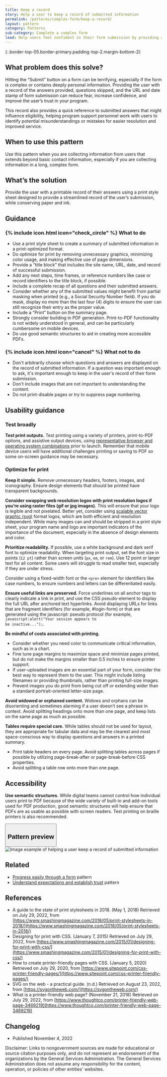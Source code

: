 ```yaml
---
title: Keep a record
story: Help a user to keep a record of submitted information
permalink: /patterns/complex-form/keep-a-record/
layout: pattern
category: Patterns
sub-category: Complete a complex form
lead: Help users feel confident in their form submission by providing a record to download or print. A printed or downloaded record of their answers provides a reference for future use, and helps users confirm their successful form submission.
---
```


{:.border-top-05.border-primary.padding-top-2.margin-bottom-2}

## What problem does this solve?
Hitting the “Submit” button on a form can be terrifying, especially if the form is complex or contains deeply personal information. Providing the user with a record of the answers provided, questions skipped, and the URL and date stamp of form submission can reduce fear, increase confidence, and improve the user’s trust in your program. 

This record also provides a quick reference to submitted answers that might influence eligibility, helping program support personnel work with users to identify potential misunderstandings or mistakes for easier resolution and improved service.

## When to use this pattern 
Use this pattern when you are collecting information from users that extends beyond basic contact information, especially if you are collecting information in a long, complex form.

## What’s the solution
Provide the user with a printable record of their answers using a print style sheet designed to provide a streamlined record of the user’s submission, while conserving paper and ink.

## Guidance

<div class="grid-row grid-gap-3">
  <div class="tablet:grid-col-5">
    <div class="do-dont">
      <div class="do-dont__do">
        <h3 class="do-dont__heading">
          {% include icon.html icon="check_circle" %}
          What to do
        </h3>
        <div class="do-dont__content">
          <ul>
            <li>Use a print style sheet to create a summary of submitted information in a print-optimized format.</li>
            <li>Do optimize for print by removing unnecessary graphics, minimizing color usage, and making effective use of page dimensions.</li>
            <li>Provide a “title block” that includes the site name, URL, date, and record of successful submission.</li>            
            <li>Add any next steps, time frames, or reference numbers like case or record identifiers to the title block, if possible.</li>
            <li>Include a complete recap of all questions and their submitted answers.</li>
            <li>Consider whether any of the submitted values might benefit from partial masking when printed (e.g., a Social Security Number field). If you do mask, display no more than the last four (4) digits to ensure the user can still recognize their entry as the proper value.</li>            
            <li>Include a “Print” button on the summary page.</li>
            <li>Strongly consider building in PDF generation. Print-to-PDF functionality is not widely understood in general, and can be particularly cumbersome on mobile devices.</li>
            <li>Do use good semantic structures to aid in creating more accessible PDFs.</li>
          </ul> 
        </div>
      </div>
    </div>
  </div>
  <div class="tablet:grid-col-5">
    <div class="do-dont__dont">
      <h3 class="do-dont__heading">
        {% include icon.html icon="cancel" %}
        What not to do
      </h3>
      <div class="do-dont__content">
          <ul>
            <li>Don't arbitrarily choose which questions and answers are displayed on the record of submitted information. If a question was important enough to ask, it's important enough to keep in the user's record of their form submission.</li>
            <li>Don't include images that are not important to understanding the content.</li>
            <li>Do not print-disable pages or try to suppress page numbering.</li>
          </ul>
      </div>
    </div>
  </div>
</div>

## Usability guidance
### Test broadly
<strong>Test print outputs.</strong> Test printing using a variety of printers, print-to-PDF options, and assistive output devices, using <a href="https://digital.gov/2013/07/15/digital-metrics-for-federal-agencies/">representative browser and operating system combinations</a> prior to launch. Remember that mobile device users will have additional challenges printing or saving to PDF so some on-screen guidance may be necessary.

### Optimize for print

<strong>Keep it simple.</strong> Remove unnecessary headers, footers, images, and iconography. Ensure design elements that should be printed have transparent backgrounds. 

<strong>Consider swapping web resolution logos with print resolution logos if you’re using raster files (gif or jpg images).</strong> This will ensure that your logo is legible and not pixelated. Better yet, consider using <a href="https://svgontheweb.com/">scalable vector graphic (svg)</a> format logos, which are both efficient and resolution independent. While many images can and should be stripped in a print style sheet, your program name and logo are important indicators of the importance of the document, especially in the absence of design elements and color.

<strong>Prioritize readability.</strong> If possible, use a white background and dark serif font to optimize readability. When targeting print output, set the font size in points (<code>12 pt</code>) rather than screen units (<code>px</code>, <code>em</code>, or <code>rem</code>). Use 12 point or larger text for all content. Some users will struggle to read smaller text, especially if they are under stress. 

Consider using a fixed-width font or the `<pre>` element for identifiers like case numbers, to ensure numbers and letters can be differentiated easily.

<strong>Ensure useful links are preserved.</strong> Force underlines on all anchor tags to clearly indicate a link in print, and use the CSS pseudo-element to display the full URL after anchored text hyperlinks. Avoid displaying URLs for links that are fragment identifiers (for example, #login-form) or that are generated using the javascript: pseudo protocol (for example, <code>javascript:alert("Your session appears to be inactive...");</code>.

<strong>Be mindful of costs associated with printing.</strong> 
- Consider whether you need color to communicate critical information, such as in a chart. 
- Fine tune page margins to maximize space and minimize pages printed, but do not make the margins smaller than 0.5 inches to ensure printer support.
- If user-uploaded images are an essential part of your form, consider the best way to represent them to the user. This might include listing filenames or providing thumbnails, rather than printing full-size images.
- Prevent images you do print from being cut off or extending wider than a standard portrait-oriented letter-size page.

<strong>Avoid widowed or orphaned content.</strong> Widows and orphans can be disorienting and sometimes alarming if a user doesn’t see a phrase in context. Avoid splitting headings onto more than one page, and keep lists on the same page as much as possible.

<strong>Tables require special care.</strong> While tables should not be used for layout, they are appropriate for tabular data and may be the clearest and most space-conscious way to display questions and answers in a printed summary. 
- Print table headers on every page. Avoid splitting tables across pages if possible by utilizing page-break-after or page-break-before CSS properties.
- Avoid splitting a table row onto more than one page.

## Accessibility

<strong>Use semantic structures.</strong> While digital teams cannot control how individual users print to PDF because of the wide variety of built-in and add-on tools used for PDF production, good semantic structures will help ensure that PDFs are as usable as possible with screen readers. Test printing on braille printers is also recommended. 

<div class="usa-accordion usa-accordion--bordered site-accordion-code site-component-preview">
  <button class="usa-accordion__button" aria-controls="accordion-preview" aria-expanded="true"><h2 id="pattern-preview">Pattern preview</h2></button>
  <div id="accordion-preview" class="usa-accordion__content">
    <img src="{{ site.baseurl }}/img/patterns/keep-a-record.png" alt="Image example of helping a user keep a record of submitted information"/>
  </div>
</div>

## Related
- <a href="{{ site.baseurl }}/patterns/complex-form/progress-easily/">Progress easily through a form</a> pattern
- <a href="{{ site.baseurl }}/patterns/complex-form/establish-trust/">Understand expectations and establish trust</a> pattern


## References
- A guide to the state of print stylesheets in 2018. (May 1, 2018) Retrieved on July 29, 2022, from [https://www.smashingmagazine.com/2018/05/print-stylesheets-in-2018/](https://www.smashingmagazine.com/2018/05/print-stylesheets-in-2018/)
- Designing for print with CSS. (January 7, 2015) Retrieved on July 29, 2022, from [https://www.smashingmagazine.com/2015/01/designing-for-print-with-css/](https://www.smashingmagazine.com/2015/01/designing-for-print-with-css/)
- How to create printer-friendly pages with CSS. (January 5, 2020) Retrieved on July 29, 2020, from [https://www.sitepoint.com/css-printer-friendly-pages/](https://www.sitepoint.com/css-printer-friendly-pages/) 
- SVG on the web - a practical guide. (n.d.) Retrieved on August 23, 2022, from [https://svgontheweb.com/](https://svgontheweb.com/)
- What is a printer-friendly web page? (November 21, 2018) Retrieved on July 29, 2022, from [https://www.thoughtco.com/printer-friendly-web-page-3469219](https://www.thoughtco.com/printer-friendly-web-page-3469219)

## Changelog
- Published November 4, 2022

Disclaimer: Links to nongovernment sources are made for educational or source citation purposes only, and do not represent an endorsement of the organizations by the General Services Administration. The General Services Administration does not assume any responsibility for the content, operation, or policies of other entities' websites.

